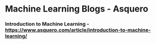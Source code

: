 # Machine Learning Blogs - Asquero

### Introduction to Machine Learning - https://www.asquero.com/article/introduction-to-machine-learning/
